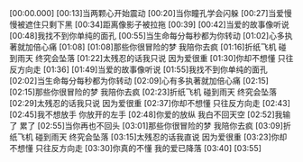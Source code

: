 [00:00.000]
[00:13]当两颗心开始震动
[00:20]当你瞳孔学会闪躲
[00:27]当爱慢慢被遮住只剩下黑
[00:34]距离像影子被拉拖
[00:39]
[00:42]当爱的故事像听说
[00:48]我找不到你单纯的面孔
[00:55]当生命每分每秒都为你转动
[01:02]心多执著就加倍心痛
[01:08]
[01:08]那些你很冒险的梦 我陪你去疯
[01:16]折纸飞机 碰到雨天 终究会坠落
[01:22]太残忍的话我只说 因为爱很重
[01:30]你却不想懂 只往反方向走
[01:36]
[01:49]当爱的故事像听说
[01:55]我找不到你单纯的面孔
[02:02]当生命每分每秒都为你转动
[02:09]心有多执著就加倍心痛
[02:15]
[02:15]那些你很冒险的梦 我陪你去疯
[02:23]折纸飞机 碰到雨天 终究会坠落
[02:29]太残忍的话我只说 因为爱很重
[02:37]你却不想懂 只往反方向走
[02:43]
[02:45]我不想放手 你放开的左手
[02:48]你爱的放纵 我白不回天空
[02:52]我输了 累了
[02:55]当你再也不回头
[03:01]那些你很冒险的梦 我陪你去疯
[03:09]折纸飞机 碰到雨天 终究会坠落
[03:15]太残忍的话我直说 因为爱很重
[03:23]你却不想懂 只往反方向走
[03:30]你真的不懂 我的爱已降落
[03:40]
[03:55]